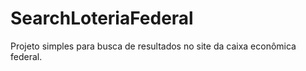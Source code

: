 # SearchLoteriaFederal
Projeto simples para busca de resultados no site da caixa econômica federal.
